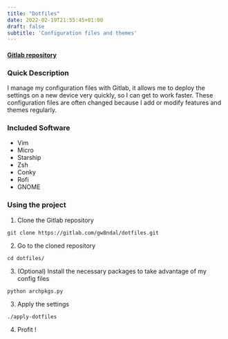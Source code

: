 ```yaml
---
title: "Dotfiles"
date: 2022-02-19T21:55:45+01:00
draft: false
subtitle: 'Configuration files and themes'
---
```


#### [Gitlab repository](https://gitlab.com/gw8ndal/dotfiles)

### Quick Description

I manage my configuration files with Gitlab, it allows me to deploy the settings on a new device very quickly, so I can get to work faster. These configuration files are often changed because I add or modify features and themes regularly.

### Included Software

- Vim
- Micro
- Starship
- Zsh
- Conky
- Rofi
- GNOME

### Using the project

1. Clone the Gitlab repository

```git clone https://gitlab.com/gw8ndal/dotfiles.git```

2. Go to the cloned repository

```cd dotfiles/```

3. (Optional) Install the necessary packages to take advantage of my config files

```python archpkgs.py```

3. Apply the settings

```./apply-dotfiles```

4. Profit !
